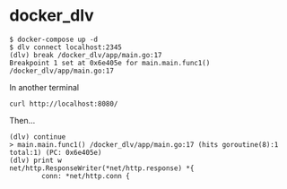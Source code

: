 # docker_dlv
```
$ docker-compose up -d
$ dlv connect localhost:2345
(dlv) break /docker_dlv/app/main.go:17
Breakpoint 1 set at 0x6e405e for main.main.func1() /docker_dlv/app/main.go:17
```

In another terminal
```
curl http://localhost:8080/
```

Then...
```
(dlv) continue
> main.main.func1() /docker_dlv/app/main.go:17 (hits goroutine(8):1 total:1) (PC: 0x6e405e)
(dlv) print w
net/http.ResponseWriter(*net/http.response) *{
        conn: *net/http.conn {
```          
